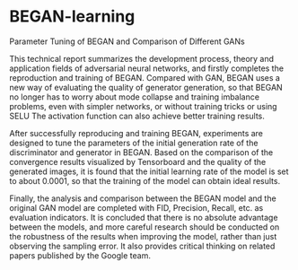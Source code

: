 # BEGAN-learning
Parameter Tuning of BEGAN and Comparison of Different GANs

This technical report summarizes the development process, theory and application fields of adversarial neural networks, and firstly completes the reproduction and training of BEGAN. Compared with GAN, BEGAN uses a new way of evaluating the quality of generator generation, so that BEGAN no longer has to worry about mode collapse and training imbalance problems, even with simpler networks, or without training tricks or using SELU The activation function can also achieve better training results. 

After successfully reproducing and training BEGAN, experiments are designed to tune the parameters of the initial generation rate of the discriminator and generator in BEGAN. Based on the comparison of the convergence results visualized by Tensorboard and the quality of the generated images, it is found that the initial learning rate of the model is set to about 0.0001, so that the training of the model can obtain ideal results. 

Finally, the analysis and comparison between the BEGAN model and the original GAN model are completed with FID, Precision, Recall, etc. as evaluation indicators. It is concluded that there is no absolute advantage between the models, and more careful research should be conducted on the robustness of the results when improving the model, rather than just observing the sampling error. It also provides critical thinking on related papers published by the Google team.
